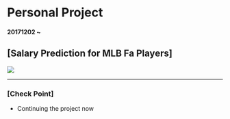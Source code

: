 # Personal Project

#### 20171202 ~

## [Salary Prediction for MLB Fa Players]
![](http://news.sportslogos.net/wp-content/uploads/2014/09/MLB.png)

---
### [Check Point]
- Continuing the project now
